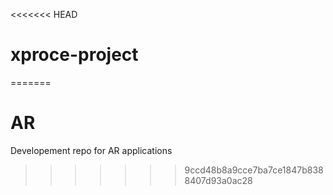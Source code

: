 <<<<<<< HEAD
# xproce-project
=======
# AR
Developement repo for AR applications
>>>>>>> 9ccd48b8a9cce7ba7ce1847b8388407d93a0ac28
